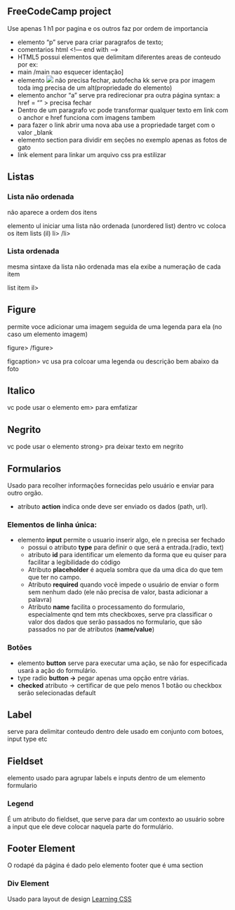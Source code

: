 ## FreeCodeCamp project
Use apenas 1 h1 por pagina e os outros faz por ordem de importancia
- elemento “p” serve para criar paragrafos de texto;
- comentarios html <!— end with —>
- HTML5 possui elementos que delimitam diferentes areas de conteudo por ex:
- main /main nao esquecer identação]
- elemento <img src = “”> não precisa fechar, autofecha kk serve pra por imagem toda img precisa de um alt(propriedade do elemento)
- elemento anchor “a” serve pra redirecionar pra outra página syntax: a href = “” > precisa fechar
- Dentro de um paragrafo vc pode transformar qualquer texto em link com o anchor e href funciona com imagens tambem
- para fazer o link abrir uma nova aba use a propriedade target com o valor _blank
- elemento section para dividir em seções no exemplo apenas as fotos de gato
- link element para linkar um arquivo css pra estilizar
## Listas

### Lista não ordenada

não aparece a ordem dos itens

elemento ul
iniciar uma lista não ordenada (unordered list) 
dentro vc coloca os item lists (il) li> /li>

### Lista ordenada

mesma sintaxe da lista não ordenada mas ela exibe a numeração de cada item

list item il>

## Figure

permite voce adicionar uma imagem seguida de uma legenda para ela (no caso um elemento imagem)

figure> /figure>

figcaption> vc usa pra colcoar uma legenda ou descrição bem abaixo da foto

## Italico

vc pode usar o elemento em> para emfatizar

## Negrito

vc pode usar o elemento strong> pra deixar texto em negrito

## Formularios

Usado para recolher informações fornecidas pelo usuário e enviar para outro orgão.

- atributo **action** indica onde deve ser enviado os dados (path, url).

### Elementos de linha única:

- elemento **input** permite o usuario inserir algo, ele n precisa ser fechado
    - possui o atributo **type** para definir o que será a entrada.(radio, text)
    - atributo **id** para identificar um elemento da forma que eu quiser para facilitar a legibilidade do código
    - Atributo **placeholder** é aquela sombra que da uma dica do que tem que ter no campo.
    - Atributo **required** quando você impede o usuário de enviar o form sem nenhum dado (ele não precisa de valor, basta adicionar a palavra)
    - Atributo **********name********** facilita o processamento do formulario, especialmente qnd tem mts checkboxes, serve pra classificar o valor dos dados que serão passados no formulario, que são passados no par de atributos (**name/value**)

### Botões

- elemento **button** serve para executar uma ação, se não for especificada usará a ação do formulário.
- type radio **button →** pegar apenas uma opção entre várias.
- **checked** atributo → certificar de que pelo menos 1 botão ou checkbox serão selecionadas default

## Label

serve para delimitar conteudo dentro dele usado em conjunto com botoes, input type etc

## Fieldset

elemento usado para agrupar labels e inputs dentro de um elemento formulario

### Legend

É um atributo do fieldset, que serve para dar um contexto ao usuário sobre a input que ele deve colocar naquela parte do formulário.

## Footer Element

O rodapé da página é dado pelo elemento footer que é uma section
### Div Element
Usado para layout de design
[Learning CSS](Learning%20CSS.md)